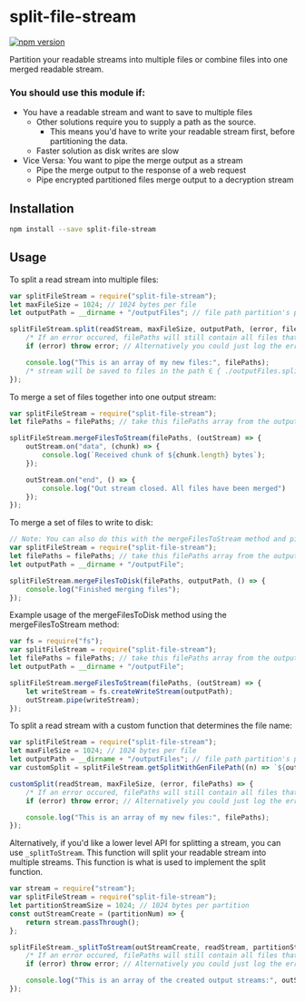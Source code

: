# split-file-stream
[![npm version](https://badge.fury.io/js/split-file-stream.svg)](https://badge.fury.io/js/split-file-stream)

Partition your readable streams into multiple files or combine files into one merged readable stream.

### You should use this module if:
* You have a readable stream and want to save to multiple files
	* Other solutions require you to supply a path as the source.
		* This means you'd have to write your readable stream first, before partitioning the data.
	* Faster solution as disk writes are slow
* Vice Versa: You want to pipe the merge output as a stream
	* Pipe the merge output to the response of a web request
	* Pipe encrypted partitioned files merge output to a decryption stream

## Installation
```sh
npm install --save split-file-stream
```

## Usage
To split a read stream into multiple files:
```javascript
var splitFileStream = require("split-file-stream");
let maxFileSize = 1024; // 1024 bytes per file
let outputPath = __dirname + "/outputFiles"; // file path partition's prefix

splitFileStream.split(readStream, maxFileSize, outputPath, (error, filePaths) => {
	/* If an error occured, filePaths will still contain all files that were written */
	if (error) throw error; // Alternatively you could just log the error instead of throwing: if (error) console.error(error)

	console.log("This is an array of my new files:", filePaths);
	/* stream will be saved to files in the path ∈ { ./outputFiles.split-x | x ∈ N } */
});
```

To merge a set of files together into one output stream:
```javascript
var splitFileStream = require("split-file-stream");
let filePaths = filePaths; // take this filePaths array from the output of the split method

splitFileStream.mergeFilesToStream(filePaths, (outStream) => {
	outStream.on("data", (chunk) => {
		console.log(`Received chunk of ${chunk.length} bytes`);
	});

	outStream.on("end", () => {
		console.log("Out stream closed. All files have been merged")
	});
});
```

To merge a set of files to write to disk:
```javascript
// Note: You can also do this with the mergeFilesToStream method and piping the stream to a fs writeStream.
var splitFileStream = require("split-file-stream");
let filePaths = filePaths; // take this filePaths array from the output of the split method
let outputPath = __dirname + "/outputFile";

splitFileStream.mergeFilesToDisk(filePaths, outputPath, () => {
    console.log("Finished merging files");
});
```

Example usage of the mergeFilesToDisk method using the mergeFilesToStream method:
```javascript
var fs = require("fs");
var splitFileStream = require("split-file-stream");
let filePaths = filePaths; // take this filePaths array from the output of the split method
let outputPath = __dirname + "/outputFile";

splitFileStream.mergeFilesToStream(filePaths, (outStream) => {
	let writeStream = fs.createWriteStream(outputPath);
	outStream.pipe(writeStream);
});
```

To split a read stream with a custom function that determines the file name:
```javascript
var splitFileStream = require("split-file-stream");
let maxFileSize = 1024; // 1024 bytes per file
let outputPath = __dirname + "/outputFiles"; // file path partition's prefix
var customSplit = splitFileStream.getSplitWithGenFilePath((n) => `${outputPath}-${(n + 1)}`)

customSplit(readStream, maxFileSize, (error, filePaths) => {
	/* If an error occured, filePaths will still contain all files that were written */
	if (error) throw error; // Alternatively you could just log the error instead of throwing: if (error) console.error(error)

	console.log("This is an array of my new files:", filePaths);
});
```

Alternatively, if you'd like a lower level API for splitting a stream, you can use `_splitToStream`. This function will split your readable stream into multiple streams. This function is what is used to implement the split function.
```javascript
var stream = require("stream");
var splitFileStream = require("split-file-stream");
let partitionStreamSize = 1024; // 1024 bytes per partition
const outStreamCreate = (partitionNum) => {
	return stream.passThrough();
};

splitFileStream._splitToStream(outStreamCreate, readStream, partitionStreamSize, (error, outStreams) => {
	/* If an error occured, filePaths will still contain all files that were written */
	if (error) throw error; // Alternatively you could just log the error instead of throwing: if (error) console.error(error)

	console.log("This is an array of the created output streams:", outStreams);
});
```
